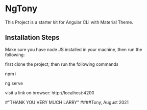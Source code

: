 # NgTony

This Project is a starter kit for Angular CLI with Material Theme.

## Installation Steps
Make sure you have node JS installed in your machine, then run the following:

first clone the project, then run the following commands

npm i

ng serve

visit a link on browser: http://localhost:4200

#"THANK YOU VERY MUCH LARRY" 
####Tony, August 2021



